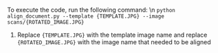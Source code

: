 To execute the code, run the following command: \n
```python align_document.py --template {TEMPLATE.JPG} --image scans/{ROTATED_IMAGE.JPG}```<br />
1. Replace `{TEMPLATE.JPG}` with the template image name and replace `{ROTATED_IMAGE.JPG}` with the image name that needed to be aligned